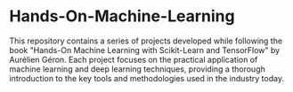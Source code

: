 # Hands-On-Machine-Learning
This repository contains a series of projects developed while following the book "Hands-On Machine Learning with Scikit-Learn and TensorFlow" by Aurélien Géron. Each project focuses on the practical application of machine learning and deep learning techniques, providing a thorough introduction to the key tools and methodologies used in the industry today.
